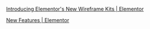 
[Introducing Elementor's New Wireframe Kits | Elementor](https://elementor.com/blog/introducing-new-wireframe-kits/)

[New Features | Elementor](https://elementor.com/blog/category/new-features/)
